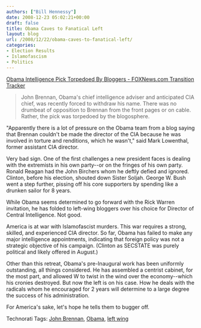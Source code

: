 ```yaml
---
authors: ["Bill Hennessy"]
date: 2008-12-23 05:02:21+00:00
draft: false
title: Obama Caves to Fanatical Left
layout: blog
url: /2008/12/22/obama-caves-to-fanatical-left/
categories:
- Election Results
- Islamofascism
- Politics
---
```


[Obama Intelligence Pick Torpedoed By Bloggers - FOXNews.com Transition Tracker](https://www.foxnews.com/politics/2008/12/22/obama-intelligence-pick-torpedoed-bloggers/)  


> John Brennan, Obama's chief intelligence adviser and anticipated CIA chief, was recently forced to withdraw his name. There was no drumbeat of opposition to Brennan from the front pages or on cable. Rather, the pick was torpedoed by the blogosphere.   
  
"Apparently there is a lot of pressure on the Obama team from a blog saying that Brennan couldn't be made the director of the CIA because he was involved in torture and renditions, which he wasn't," said Mark Lowenthal, former assistant CIA director. 

  
Very bad sign. One of the first challenges a new president faces is dealing with the extremists in his own party--or on the fringes of his own party. Ronald Reagan had the John Birchers whom he deftly defied and ignored. Clinton, before his election, shouted down Sister Soljah. George W. Bush went a step further, pissing off his core supporters by spending like a drunken sailor for 8 years.   
  
While Obama seems determined to go forward with the Rick Warren invitation, he has folded to left-wing bloggers over his choice for Director of Central Intelligence. Not good.   
  
America is at war with Islamofascist murders. This war requires a strong, skilled, and experienced CIA director. So far, Obama has failed to make any major intelligence appointments, indicating that foreign policy was not a strategic objective of his campaign. (Clinton as SECSTATE was purely political and likely offered in August.)  
  
Other than this retreat, Obama's pre-Inaugural work has been uniformly outstanding, all things considered. He has assembled a centrist cabinet, for the most part, and allowed W to twist in the wind over the economy--which his cronies destroyed.  But now the left is on his case. How he deals with the radicals whom he encouraged for 2 years will determine to a large degree the success of his administration.   
  
For America's sake, let's hope he tells them to bugger off.   
  
Technorati Tags: [John Brennan](https://technorati.com/tag/John%20Brennan), [Obama](https://technorati.com/tag/Obama), [left wing](https://technorati.com/tag/left%20wing)
